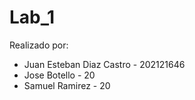 # Lab_1

Realizado por:
- Juan Esteban Diaz Castro - 202121646
- Jose Botello - 20
- Samuel Ramirez - 20
